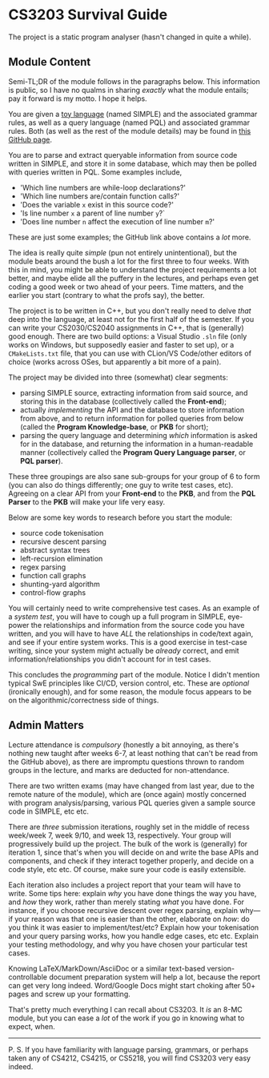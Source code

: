 # CS3203 Survival Guide

The project is a static program analyser (hasn't changed in quite a while).

## Module Content

Semi-TL;DR of the module follows in the paragraphs below. This information is public, so I have no qualms in sharing *exactly* what the module entails; pay it forward is my motto. I hope it helps.

You are given a [toy language](http://catb.org/~esr/jargon/html/T/toy-language.html) (named SIMPLE) and the associated grammar rules, as well as a query language (named PQL) and associated grammar rules. Both (as well as the rest of the module details) may be found in [this GitHub page](https://github.com/nus-cs3203/project-wiki/wiki/Full-(Basic-and-Advanced)-SPA-requirements).

You are to parse and extract queryable information from source code written in SIMPLE, and store it in some database, which may then be polled with queries written in PQL. Some examples include,

- 'Which line numbers are while-loop declarations?'
- 'Which line numbers are/contain function calls?'
- 'Does the variable `x` exist in this source code?'
- 'Is line number `x` a parent of line number `y`?`
- 'Does line number `n` affect the execution of line number `m`?'

These are just some examples; the GitHub link above contains a *lot* more.

The idea is really quite *simple* (pun not entirely unintentional), but the module beats around the bush a lot for the first three to four weeks.
With this in mind, you might be able to understand the project requirements a lot better, and maybe elide all the puffery in the lectures, and perhaps even get coding a good week or two ahead of your peers.
Time matters, and the earlier you start (contrary to what the profs say), the better.

The project is to be written in C++, but you don't really need to delve *that* deep into the language, at least not for the first half of the semester.
If you can write your CS2030/CS2040 assignments in C++, that is (generally) good enough.
There are two build options: a Visual Studio `.sln` file (only works on Windows, but supposedly easier and faster to set up), or a `CMakeLists.txt` file, that you can use with CLion/VS Code/other editors of choice (works across OSes, but apparently a bit more of a pain).

The project may be divided into three (somewhat) clear segments:

- parsing SIMPLE source, extracting information from said source, and storing this in the database (collectively called the **Front-end**);
- actually *implementing* the API and the database to store information from above, and to return information for polled queries from below (called the **Program Knowledge-base**, or **PKB** for short);
- parsing the query language and determining *which* information is asked for in the database, and returning the information in a human-readable manner (collectively called the **Program Query Language parser**, or **PQL parser**).

These three groupings are also sane sub-groups for your group of 6 to form (you can also do things differently; one guy to write test cases, etc).
Agreeing on a clear API from your **Front-end** to the **PKB**, and from the **PQL Parser** to the **PKB** will make your life very easy.

Below are some key words to research before you start the module:

- source code tokenisation
- recursive descent parsing
- abstract syntax trees
- left-recursion elimination
- regex parsing
- function call graphs
- shunting-yard algorithm
- control-flow graphs

You will certainly need to write comprehensive test cases.
As an example of a *system test*, you will have to cough up a full program in SIMPLE, eye-power the relationships and information from the source code you have written, and you will have to have *ALL* the relationships in code/text again, and see if your entire system works.
This is a good exercise in test-case writing, since your system might actually be *already* correct, and emit information/relationships you didn't account for in test cases.

This concludes the *programming* part of the module.
Notice I didn't mention typical SwE principles like CI/CD, version control, etc.
These are *optional* (ironically enough), and for some reason, the module focus appears to be on the algorithmic/correctness side of things.

## Admin Matters

Lecture attendance is *compulsory* (honestly a bit annoying, as there's nothing new taught after weeks 6-7, at least nothing that can't be read from the GitHub above), as there are impromptu questions thrown to random groups in the lecture, and marks are deducted for non-attendance.

There are two written exams (may have changed from last year, due to the remote nature of the module), which are (once again) mostly concerned with program analysis/parsing, various PQL queries given a sample source code in SIMPLE, etc etc.

There are *three* submission iterations, roughly set in the middle of recess week/week 7, week 9/10, and week 13, respectively.
Your group will progressively build up the project.
The bulk of the work is (generally) for iteration 1, since that's when you will decide on and write the base APIs and components, and check if they interact together properly, and decide on a code style, etc etc. Of course, make sure your code is easily extensible.

Each iteration also includes a project report that your team will have to write.
Some tips here: explain *why* you have done things the way you have, and *how* they work, rather than merely stating *what* you have done.
For instance, if you choose recursive descent over regex parsing, explain why—if your reason was that one is easier than the other, elaborate on *how*: do you think it was easier to implement/test/etc?
Explain how your tokenisation and your query parsing works, how you handle edge cases, etc etc.
Explain your testing methodology, and why you have chosen your particular test cases.

Knowing LaTeX/MarkDown/AsciiDoc or a similar text-based version-controllable document preparation system will help a lot, because the report can get very long indeed.
Word/Google Docs might start choking after 50+ pages and screw up your formatting.

That's pretty much everything I can recall about CS3203. It *is* an 8-MC module, but you can ease a *lot* of the work if you go in knowing what to expect, when.

___

P. S. If you have familiarity with language parsing, grammars, or perhaps taken any of CS4212, CS4215, or CS5218, you will find CS3203 very easy indeed.
